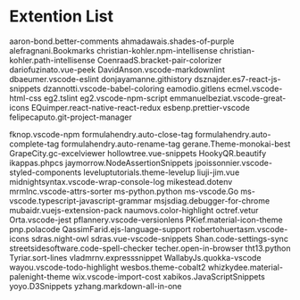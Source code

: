 # Extention List

aaron-bond.better-comments
ahmadawais.shades-of-purple
alefragnani.Bookmarks
christian-kohler.npm-intellisense
christian-kohler.path-intellisense
CoenraadS.bracket-pair-colorizer
dariofuzinato.vue-peek
DavidAnson.vscode-markdownlint
dbaeumer.vscode-eslint
donjayamanne.githistory
dsznajder.es7-react-js-snippets
dzannotti.vscode-babel-coloring
eamodio.gitlens
ecmel.vscode-html-css
eg2.tslint
eg2.vscode-npm-script
emmanuelbeziat.vscode-great-icons
EQuimper.react-native-react-redux
esbenp.prettier-vscode
felipecaputo.git-project-manager

fknop.vscode-npm
formulahendry.auto-close-tag
formulahendry.auto-complete-tag
formulahendry.auto-rename-tag
gerane.Theme-monokai-best
GrapeCity.gc-excelviewer
hollowtree.vue-snippets
HookyQR.beautify
ikappas.phpcs
jaymorrow.NodeAssertionSnippets
jpoissonnier.vscode-styled-components
leveluptutorials.theme-levelup
liuji-jim.vue
midnightsyntax.vscode-wrap-console-log
mikestead.dotenv
mrmlnc.vscode-attrs-sorter
ms-python.python
ms-vscode.Go
ms-vscode.typescript-javascript-grammar
msjsdiag.debugger-for-chrome
mubaidr.vuejs-extension-pack
naumovs.color-highlight
octref.vetur
Orta.vscode-jest
pflannery.vscode-versionlens
PKief.material-icon-theme
pnp.polacode
QassimFarid.ejs-language-support
robertohuertasm.vscode-icons
sdras.night-owl
sdras.vue-vscode-snippets
Shan.code-settings-sync
streetsidesoftware.code-spell-checker
techer.open-in-browser
tht13.python
Tyriar.sort-lines
vladmrnv.expresssnippet
WallabyJs.quokka-vscode
wayou.vscode-todo-highlight
wesbos.theme-cobalt2
whizkydee.material-palenight-theme
wix.vscode-import-cost
xabikos.JavaScriptSnippets
yoyo.D3Snippets
yzhang.markdown-all-in-one
